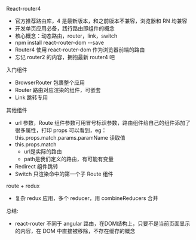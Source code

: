 React-router4
* 官方推荐路由库，4 是最新版本，和之前版本不兼容，浏览器和 RN 均兼容
* 开发单页应用必备，践行路由即组件的概念
* 核心概念：动态路由，router，link，switch
* npm install react-router-dom --save
* Router4 使用 react-router-dom 作为浏览器前端的路由
* 忘记 router2 的内容，拥抱最新 router4 吧

入门组件
* BrowserRouter 包裹整个应用
* Router 路由对应渲染的组件，可嵌套
* Link 跳转专用

其他组件
* url 参数，Route 组件参数可用冒号标识参数，路由组件给自己的组件添加了很多属性，打印 props 可以看到，eg：this.props.match.params.paramName 读取值
* this.props.match
  * url是实际的路由
  * path是我们定义的路由，有可能有变量
* Redirect 组件跳转
* Switch 只渲染命中的第一个子 Route 组件

route + redux
* 复杂 redux 应用，多个 reducer，用 combineReducers 合并

总结:
* react-router 不同于 angular 路由，在DOM结构上，只要不是当前页面显示的内容，在 DOM 中直接被移除，不存在缓存的概念